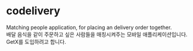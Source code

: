 # codelivery

Matching people application, for placing an delivery order together. \
배달 음식을 같이 주문하고 싶은 사람들을 매칭시켜주는 모바일 애플리케이션입니다. \
GetX를 도입하려고 합니다.
